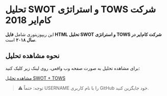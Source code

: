 # تحلیل SWOT و استراتژی TOWS شرکت کام‌ایر 2018

این ریپوزیتوری شامل **فایل HTML تحلیل SWOT و استراتژی TOWS شرکت کام‌ایر در سال ۲۰۱۸** است.

## نحوه مشاهده تحلیل
برای مشاهده تحلیل به صورت صفحه وب واقعی، روی لینک زیر کلیک کنید:

[مشاهده تحلیل SWOT + TOWS](https://USERNAME.github.io/swot-kamair-2018/swot_kamair_tows_2018.html)

> ⚠️ توجه: حتماً USERNAME را با نام کاربری GitHub خود جایگزین کنید.
